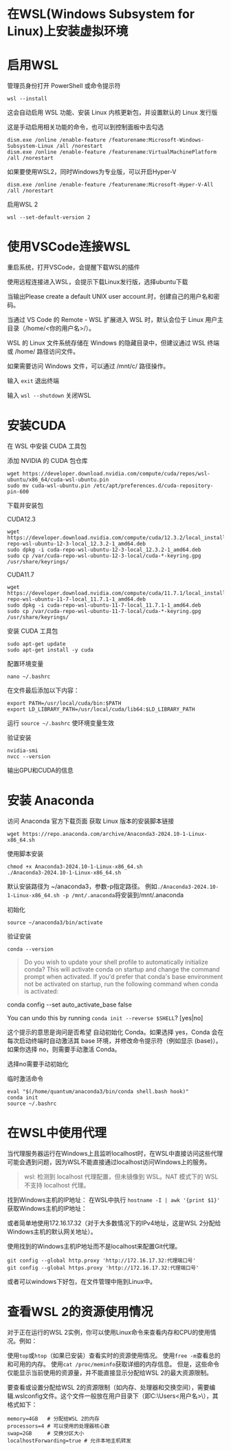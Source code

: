 # 在WSL(Windows Subsystem for Linux)上安装虚拟环境

# 启用WSL
管理员身份打开 PowerShell 或命令提示符

    wsl --install
这会自动启用 WSL 功能、安装 Linux 内核更新包，并设置默认的 Linux 发行版

这是手动启用相关功能的命令，也可以到控制面板中去勾选

    dism.exe /online /enable-feature /featurename:Microsoft-Windows-Subsystem-Linux /all /norestart
    dism.exe /online /enable-feature /featurename:VirtualMachinePlatform /all /norestart

如果要使用WSL2，同时Windows为专业版，可以开启Hyper-V

    dism.exe /online /enable-feature /featurename:Microsoft-Hyper-V-All /all /norestart

启用WSL 2

    wsl --set-default-version 2

# 使用VSCode连接WSL
重启系统，打开VSCode，会提醒下载WSL的插件

使用远程连接进入WSL，会提示下载Linux发行版，选择ubuntu下载

当输出Please create a default UNIX user account.时，创建自己的用户名和密码。

当通过 VS Code 的 Remote - WSL 扩展进入 WSL 时，默认会位于 Linux 用户主目录（/home/<你的用户名>/）。

WSL 的 Linux 文件系统存储在 Windows 的隐藏目录中，但建议通过 WSL 终端或 /home/ 路径访问文件。

如果需要访问 Windows 文件，可以通过 /mnt/c/ 路径操作。

输入 `exit` 退出终端

输入 `wsl --shutdown` 关闭WSL

# 安装CUDA
在 WSL 中安装 CUDA 工具包

添加 NVIDIA 的 CUDA 包仓库

    wget https://developer.download.nvidia.com/compute/cuda/repos/wsl-ubuntu/x86_64/cuda-wsl-ubuntu.pin
    sudo mv cuda-wsl-ubuntu.pin /etc/apt/preferences.d/cuda-repository-pin-600

下载并安装包

CUDA12.3

    wget https://developer.download.nvidia.com/compute/cuda/12.3.2/local_installers/cuda-repo-wsl-ubuntu-12-3-local_12.3.2-1_amd64.deb
    sudo dpkg -i cuda-repo-wsl-ubuntu-12-3-local_12.3.2-1_amd64.deb
    sudo cp /var/cuda-repo-wsl-ubuntu-12-3-local/cuda-*-keyring.gpg /usr/share/keyrings/

CUDA11.7

    wget https://developer.download.nvidia.com/compute/cuda/11.7.1/local_installers/cuda-repo-wsl-ubuntu-11-7-local_11.7.1-1_amd64.deb
    sudo dpkg -i cuda-repo-wsl-ubuntu-11-7-local_11.7.1-1_amd64.deb
    sudo cp /var/cuda-repo-wsl-ubuntu-11-7-local/cuda-*-keyring.gpg /usr/share/keyrings/

安装 CUDA 工具包

    sudo apt-get update
    sudo apt-get install -y cuda

配置环境变量

    nano ~/.bashrc
在文件最后添加以下内容：

    export PATH=/usr/local/cuda/bin:$PATH
    export LD_LIBRARY_PATH=/usr/local/cuda/lib64:$LD_LIBRARY_PATH

运行 `source ~/.bashrc` 使环境变量生效

验证安装

    nvidia-smi
    nvcc --version
输出GPU和CUDA的信息

# 安装 Anaconda

访问 Anaconda 官方下载页面 获取 Linux 版本的安装脚本链接

    wget https://repo.anaconda.com/archive/Anaconda3-2024.10-1-Linux-x86_64.sh

使用脚本安装

    chmod +x Anaconda3-2024.10-1-Linux-x86_64.sh
    ./Anaconda3-2024.10-1-Linux-x86_64.sh
默认安装路径为 ~/anaconda3，参数-p指定路径。
例如`./Anaconda3-2024.10-1-Linux-x86_64.sh -p /mnt/.anaconda`将安装到/mnt/.anaconda

初始化

    source ~/anaconda3/bin/activate
验证安装

    conda --version

>Do you wish to update your shell profile to automatically initialize conda?
This will activate conda on startup and change the command prompt when activated.
If you'd prefer that conda's base environment not be activated on startup,
   run the following command when conda is activated:

conda config --set auto_activate_base false

You can undo this by running `conda init --reverse $SHELL`? [yes|no]

这个提示的意思是询问是否希望 自动初始化 Conda。如果选择 yes，Conda 会在每次启动终端时自动激活其 base 环境，并修改命令提示符（例如显示 (base)）。如果你选择 no，则需要手动激活 Conda。

选择no需要手动初始化

临时激活命令

    eval "$(/home/quantum/anaconda3/bin/conda shell.bash hook)" 
    conda init
    source ~/.bashrc

# 在WSL中使用代理
当代理服务器运行在Windows上且监听localhost时，在WSL中直接访问这些代理可能会遇到问题，因为WSL不能直接通过localhost访问Windows上的服务。
>wsl: 检测到 localhost 代理配置，但未镜像到 WSL。NAT 模式下的 WSL 不支持 localhost 代理。

找到Windows主机的IP地址：
在WSL中执行 ` hostname -I | awk '{print $1}' ` 获取Windows主机的IP地址：

或者简单地使用172.16.17.32（对于大多数情况下的IPv4地址，这是WSL 2分配给Windows主机的默认网关地址）。

使用找到的Windows主机IP地址而不是localhost来配置Git代理。

    git config --global http.proxy 'http://172.16.17.32:代理端口号'
    git config --global https.proxy 'http://172.16.17.32:代理端口号'

或者可以windows下好包，在文件管理中拖到Linux中。

# 查看WSL 2的资源使用情况
对于正在运行的WSL 2实例，你可以使用Linux命令来查看内存和CPU的使用情况。例如：

使用`top`或`htop`（如果已安装）查看实时的资源使用情况。
使用`free -m`查看总的和可用的内存。
使用`cat /proc/meminfo`获取详细的内存信息。
但是，这些命令仅能显示当前使用的资源量，并不能直接显示分配给WSL 2的最大资源限制。

要查看或设置分配给WSL 2的资源限制（如内存、处理器和交换空间），需要编辑.wslconfig文件。这个文件一般放在用户目录下（即C:\Users\<用户名>\），其格式如下：

    memory=4GB   # 分配给WSL 2的内存
    processors=4 # 可以使用的处理器核心数
    swap=2GB     # 交换分区大小
    localhostForwarding=true # 允许本地主机转发